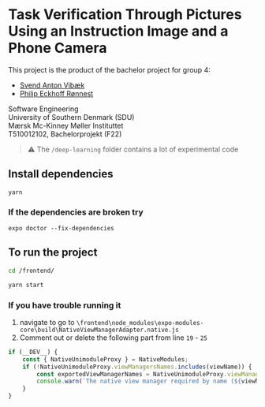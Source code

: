 # Task Verification Through Pictures Using an Instruction Image and a Phone Camera

This project is the product of the bachelor project for group 4:

* [Svend Anton Vibæk](svvib19@student.sdu.dk)
* [Philip Eckhoff Rønnest](phroe19@student.sdu.dk)

Software Engineering <br>
University of Southern Denmark (SDU) <br>
Mærsk Mc-Kinney Møller Instituttet <br>
T510012102, Bachelorprojekt (F22)

> :warning: The `/deep-learning` folder contains a lot of experimental code

## Install dependencies

```
yarn
```

### If the dependencies are broken try

```
expo doctor --fix-dependencies
```

## To run the project

```bash
cd /frontend/

yarn start
```

### If you have trouble running it

1. navigate to go to `\frontend\node_modules\expo-modules-core\build\NativeViewManagerAdapter.native.js`
2. Comment out or delete the following part from line `19` - `25`

```typescript
if (__DEV__) {
    const { NativeUnimoduleProxy } = NativeModules;
    if (!NativeUnimoduleProxy.viewManagersNames.includes(viewName)) {
        const exportedViewManagerNames = NativeUnimoduleProxy.viewManagersNames.join(', ');
        console.warn(`The native view manager required by name (${viewName}) from NativeViewManagerAdapter isn't exported by @unimodules/react-native-adapter. Views of this type may not render correctly. Exported view managers: [${exportedViewManagerNames}].`);
    }
}
```

